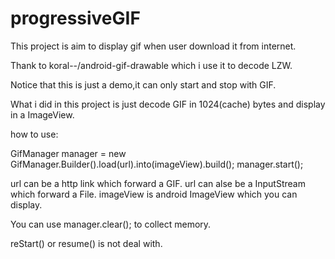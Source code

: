 # progressiveGIF
This project is aim to display gif when user download it from internet.

Thank to koral--/android-gif-drawable which i use it to decode LZW.

Notice that this is just a demo,it can only start and stop with GIF.

What i did in this project is just decode GIF in 1024(cache) bytes and display in a ImageView.

how to use:

GifManager manager = new GifManager.Builder().load(url).into(imageView).build();
manager.start();

url can be a http link which forward a GIF.
url can alse be a InputStream which forward a File.
imageView is android ImageView which you can display.

You can use manager.clear(); to collect memory.

reStart() or resume() is not deal with.
